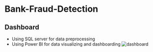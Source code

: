 # Bank-Fraud-Detection
## Dashboard
- Using SQL server for data preprocessing
- Using Power BI for data visualizing and dashboarding
![dashboard](dashboard.png)
